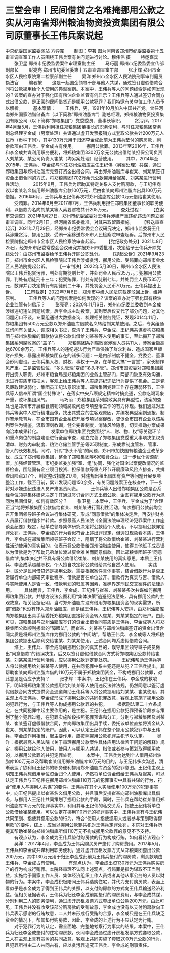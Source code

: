 # 三堂会审丨民间借贷之名难掩挪用公款之实从河南省郑州粮油物资投资集团有限公司原董事长王伟兵案说起

中央纪委国家监委网站 方弈霏
　　制图：李芸
图为河南省郑州市纪委监委第十五审查调查室工作人员围绕王伟兵案有关问题进行讨论。穆伟伟 摄
　　特邀嘉宾
　　张卫星 郑州市纪委监委案件审理室副主任
　　马巧丽 郑州市纪委监委宣传部副部长
　　彭亮亮 郑州市纪委监委第十五审查调查室干部
　　张才辉 郑州市金水区人民检察院第二检察部副主任
　　吴洋 郑州市金水区人民法院刑事审判庭员额法官
　　编者按
　　这是一起国企领导干部与他人共谋，通过签订虚假借款合同将公款挪用给个人使用的典型案例。本案中，王伟兵等人的问题线索是如何发现的？该案的查办对于强化国有粮油企业监管有何启示？王伟兵等人通过签订合同方式出借公款，是正常的民间借贷还是挪用公款犯罪？我们特邀有关单位工作人员予以解析。
　　基本案情：
　　王伟兵，男，1991年10月加入中国共产党。曾任河南郑州国家油脂储备库（以下简称“郑州油脂库”）副总经理，郑州粮油物资投资集团有限公司（以下简称“郑粮集团”）党委委员、董事长等职。
　　贪污罪。2017年4月至5月，王伟兵利用担任郑粮集团董事长的职务便利，与时任郑粮集团常务副总经理李金成（另案处理）共谋通过虚开发票报销方式套取公款共计200万元人民币（币种下同），其中130万元用于归还李金成此前为王伟兵垫付的购房款，剩余款项由王伟兵、李金成占有使用。
　　挪用公款罪。2013年至2016年，王伟兵和李金成共谋利用职务便利，将郑粮集团3302万余元公款出借给某担保公司负责人刘某某、某公司负责人崔某（均另案处理）经营使用。
　　其中，2014年至2015年，王伟兵、李金成与时任郑州油脂库主任王纪伟（另案处理）共谋，通过郑粮集团与郑州油脂库先签订资金出借合同，再由郑州油脂库与崔某、刘某某签订资金出借合同的方式，将郑粮集团1702万余元公款挪用给崔某、刘某某进行营利性活动。
　　2015年9月，王伟兵为帮助其特定关系人支付购房款，与王纪伟商议以崔某名义借用郑州油脂库公款100万元，后由崔某向郑州油脂库出具100万元借据。2016年6月，王伟兵与王纪伟再次将郑州油脂库公款10万元借给崔某使用。
　　受贿罪。2014年6月至2017年7月，王伟兵利用担任郑粮集团董事长的职务便利，以借款为名向刘某某等人索要财物共计205万元。
　　查处过程：
　　【立案审查调查】2021年1月27日，郑州市纪委监委对王伟兵涉嫌严重违纪违法问题立案审查调查。同年2月1日，经河南省监委批准，对其采取留置措施。
　　【移送审查起诉】2021年7月29日，经郑州市纪委常委会会议研究决定，郑州市监委将王伟兵涉嫌贪污、挪用公款、受贿一案移送郑州市人民检察院审查起诉。后郑州市人民检察院指定郑州市金水区人民检察院审查起诉。
　　【党纪政务处分】2021年8月25日，经郑州市纪委常委会会议研究并报郑州市委批准，决定给予王伟兵开除党籍处分；由郑州市监委给予王伟兵开除公职处分。
　　【提起公诉】2021年9月23日，郑州市金水区人民检察院以王伟兵涉嫌贪污、挪用公款、受贿罪向郑州市金水区人民法院提起公诉。
　　【一审判决】2022年5月30日，郑州市金水区人民法院以王伟兵犯贪污罪，判处有期徒刑七年，并处罚金人民币35万元；犯挪用公款罪，判处有期徒刑十三年；犯受贿罪，判处有期徒刑七年，并处罚金人民币35万元，数罪并罚决定执行有期徒刑二十年，并处罚金人民币70万元。王伟兵提出上诉。
　　【二审裁定】2022年7月6日，郑州市中级人民法院裁定驳回上诉，维持原判。
　　王伟兵等人的问题线索是如何发现的？该案的查办对于强化国有粮油企业监管有何启示？
　　彭亮亮：2020年11月6日，郑州市纪委监委收到李金成涉嫌违纪违法问题线索。后李金成主动投案，其到案后仅交代了部分问题，对其他问题闭口不谈。专案组通过大数据查询、梳理相关财务凭证，发现2014年11月，郑粮集团有500万元公款以郑州油脂库借款名义转给刘某某使用。之后，专案组通过询问有关证人，调取相关书证，查清了王伟兵、李金成、王纪伟共谋虚构郑粮集团与郑州油脂库的借款协议将公款出借给刘某某等人使用的事实，至此揭开了郑粮集团系列腐败案的“盖子”。
　　郑粮集团系列腐败案涉案人员共11人，涉案金额高达6700余万元。王伟兵等人的违纪违法行为严重侵蚀了群众利益、造成国家巨额财产损失，暴露出郑粮集团存在的诸多问题：一是内部制度不健全，党委会、董事会形同虚设。王伟兵集人权、财权、事权于一身，在单位大搞“一言堂”，家长制作风严重。二是监管缺位，“多头管理”变成“多头不管”。郑州市国资委对郑粮集团履行出资人职责，郑州市粮食局是郑粮集团的业务主管部门，两部门缺乏有效沟通，未进行实质审核把关，客观上给王伟兵等人实施违纪违法行为提供了机会。三是党风廉政建设弱化，集团员工纪法意识淡薄。郑粮集团党建工作存在薄弱环节，王伟兵等人信奉所谓“国企特殊论”，在落实中央八项规定精神时搞变通，公款吃喝现象严重，败坏集团风气。
　　马巧丽：郑粮集团系列腐败案具有典型性，该案的查处也是郑州市开展粮食购销领域腐败问题专项整治工作的有力体现。我们通过对王伟兵等案中人进行精准画像，找出其蜕变的主客观原因，并编发典型案例通报，制作警示教育片，在全市国有企业系统开展专项以案促改，督促全市国有企业以该系列案件为镜鉴，汲取深刻教训，健全完善制度，消除风险隐患，切实推动办案成果向治本成果转化。
　　发案单位郑粮集团党委围绕“人、财、物、权”等关键环节和重点岗位的制度建设进行全面审查，建立完善了郑粮集团党委重大事项决策权责清单、财务内审制度、粮油仓储监管手册等25项制度，形成靠制度管权、管事、管人的长效机制。同时，针对“多头不管”的问题，郑州市加快国有粮油企业改革步伐，成立了郑州粮食集团，整合了郑粮集团等6家粮食企业，进一步优化资源配置，加强经营管理。市纪委监委加强“室、组”协同，强化对国企以案促改情况的监督检查，围绕国有企业项目投资、担保借款等重点环节开展廉政风险点排查，共排查风险点217个，制定整改措施217项，对违规出租出借国有资产等问题开展专项整治工作，截至目前，累计发现问题150余条，有关问题线索正在核查中，下一步将对涉嫌违纪违法人员严肃追责问责。
　　王伟兵等人出借郑粮集团公款是否系经单位领导集体研究决定？其通过签订合同方式出借公款，企图将挪用公款行为混同为民间借贷，如何有效区分？
　　张卫星：本案中，王伟兵、李金成为了“合理正当”地将郑粮集团公款借给崔某、刘某某进行营利性活动，每次挪用公款前均会召开集团领导班子会议进行集体研究，形成“同意借款”的集体决定后，再安排财务人员履行借款程序并转款。参照最高人民法院《全国法院审理经济犯罪案件工作座谈会纪要》规定，经单位领导集体研究决定将公款给个人使用，不以挪用公款罪定罪处罚。王伟兵、李金成的行为看似符合上述出罪规定，但透过现象看本质，王伟兵、李金成在郑粮集团领导班子会议上，隐瞒了将公款借给崔某、刘某某进行营利性活动使用的真实目的，仅表示将公款借给郑州油脂库使用，使得其他班子成员误以为借款是为了帮助兄弟单位渡过资金难关而同意借款。因此郑粮集团班子“同意借款”的集体决定并不具有将公款借给崔某、刘某某使用的真实意思，本质上王伟兵、李金成系超越职权，个人擅自决定将公款借给其他自然人使用。
　　实践中，区分是民间借贷还是挪用公款，需要根据案件具体事实，结合借款行为是否正常履行单位内部研究审批程序、借款是否在单位公开、借款行为真实与否、借款人与实际使用人是否一致、借款利润的归属等因素，准确界定刑民交叉案件的法律适用。
　　具体而言，王伟兵、李金成、王纪伟与崔某、刘某某多次共谋如何挪用郑粮集团公款，并想方设法妄图利用“集体决策”逃避纪法惩处，具有挪用公款的主观故意。相关证据证明，当时郑州油脂库没有借用郑粮集团资金的现实需求，所谓“借款”也没有转入郑州油脂库，而是经王伟兵、王纪伟等人安排，由郑州油脂库向郑粮集团出具手续委托郑粮集团直接将资金转入崔某、刘某某指定的账户。由此可见，郑粮集团与郑州油脂库签订的资金出借合同实质是王伟兵、李金成等人将郑粮集团公款顺利挪出的“障眼法”，而崔某、刘某某与郑州油脂库签订的资金出借合同实质是将郑州油脂库作为挪用公款的“中间站”，帮助王伟兵、李金成等人将郑粮集团公款挪出后顺利交给崔某、刘某某使用，上述合同均系虚假借款合同。
　　综上，王伟兵、李金成隐瞒挪用公款的真实目的，误导集团领导班子成员做出“同意借款”的错误决策，后又以签订虚假借款合同方式将郑粮集团公款转给崔某、刘某某进行营利活动，应以挪用公款罪定罪处罚。
　　王纪伟帮助王伟兵等人将公款挪用给刘某某等人使用，在共同犯罪中系主犯还是从犯？王伟兵提出，其帮助崔某向郑州油脂库借的110万元不属于郑粮集团资金，不构成挪用公款罪，对此意见是否应予支持？
　　张才辉：本案中，王纪伟在王伟兵、李金成的教唆下，明知将郑粮集团公款挪用给刘某某等人使用违反法律法规，仍然同意以签订虚假借款合同方式提供资金通道帮助王伟兵等人将公款挪用给刘某某、崔某使用，其主观上与王伟兵、李金成形成了挪用公款的共同犯罪故意，客观上实施了挪用公款的犯罪行为，与王伟兵等人构成挪用公款罪的共犯。
　　根据刑法第二十六条规定，在共同犯罪中起主要作用的，是主犯。王纪伟在挪用公款犯罪预备阶段参与策划了整个犯罪过程，在犯罪实施阶段按照犯罪预谋和分工，分别与郑粮集团及刘某某、崔某签订虚假借款合同，并向郑粮集团出具手续，委托该单位直接将资金转入崔某、刘某某指定的账户。因此，可以认定王纪伟在整个挪用公款犯罪中与王伟兵、李金成作用相当，起主要作用，应按照挪用公款犯罪主犯予以认定。
　　吴洋：根据最高人民法院《关于审理挪用公款案件具体应用法律若干问题的解释》规定，挪用公款给他人使用，使用人与挪用人共谋，指使或者参与策划取得挪用款的，以挪用公款罪的共犯定罪处罚。
　　本案中，王伟兵为达到个人借用郑州油脂库100万元以及帮助崔某借用郑州油脂库10万元的目的，与王纪伟多次沟通，清晰表达了欲利用王纪伟的职务便利挪用郑州油脂库资金的犯罪意图。王纪伟主观上明知王伟兵想借用单位资金归个人使用，仍然将单位资金借给王伟兵及崔某，可以认定王伟兵与王纪伟在挪用郑州油脂库110万元的犯罪事实中具有共谋的行为，符合“使用人与挪用人共谋”的要件。王伟兵在其个人实际使用100万元的犯罪事实中，向王纪伟提出以崔某名义借用公款，并且事后安排崔某向郑州油脂库出具借条，与挪用人王纪伟共同策划了挪用公款的手段，同时，王伟兵在帮助崔某借用郑州油脂库10万元的犯罪事实中，利用其与王纪伟的私交关系，指使王纪伟将单位公款借给崔某使用。可以认定在挪用110万元的犯罪事实中，王伟兵具有与王纪伟共同策划、指使其挪用公款的行为，符合“使用人指使挪用人或者参与策划取得挪用款”的要件，综上，应当以挪用公款罪共犯对王伟兵定罪处罚，本院对王伟兵所提其帮助崔某向郑州油脂库所借110万元不构成挪用公款罪的意见不予支持。
　　有观点认为，李金成为王伟兵垫付购房款的行为构成行贿，如何看待该观点？
　　吴洋：2017年4月，李金成为王伟兵购买房产垫付了购房费用。2017年5月，王伟兵和李金成共谋利用职务便利，通过虚开房租发票方式从郑粮集团套出公款200万元，其中130万元用于归还李金成此前为王伟兵垫付的购房款，剩余款项由王伟兵、李金成占有使用。
　　有观点认为，李金成出资130万元为王伟兵购买房产的行为构成行贿罪。本院经审理不认同上述观点。行贿罪是指为谋取不正当利益，实施给予国家工作人员、集体经济组织工作人员或者其他从事公务的人员以财物的行为。本案中，李金成积极陪同王伟兵选购住宅，并代为支付购房款，表面上看似乎是李金成为了得到王伟兵的关照，以支付购房款的方式向王伟兵输送经济利益。但相关证据表明，王伟兵为归还李金成前期垫付的购房费用，与李金成共谋，分别利用二人的职务便利，通过虚开房租发票方式套出单位公款200万元。由此可见，王伟兵并没有收受该部分购房款的受贿故意，李金成也没有以支付购房款向王伟兵表示感谢的行贿故意，二人并未形成行受贿的合意，李金成只是在王伟兵缺乏资金的情况下，帮其垫付购房款，因此，李金成的上述行为不应认定为行贿。
　　对于犯罪行为的认定，需全面地、完整地考察行为事实的结果。本案中，王伟兵为归还李金成垫付的住宅购房款，伙同李金成通过虚开房租发票方式套取公款，二人在主观上具有贪污的共同故意，客观上共同实施了套取200万元公款的行为，且犯罪所得由二人共同占有，应以贪污罪追究王伟兵、李金成的刑事责任。